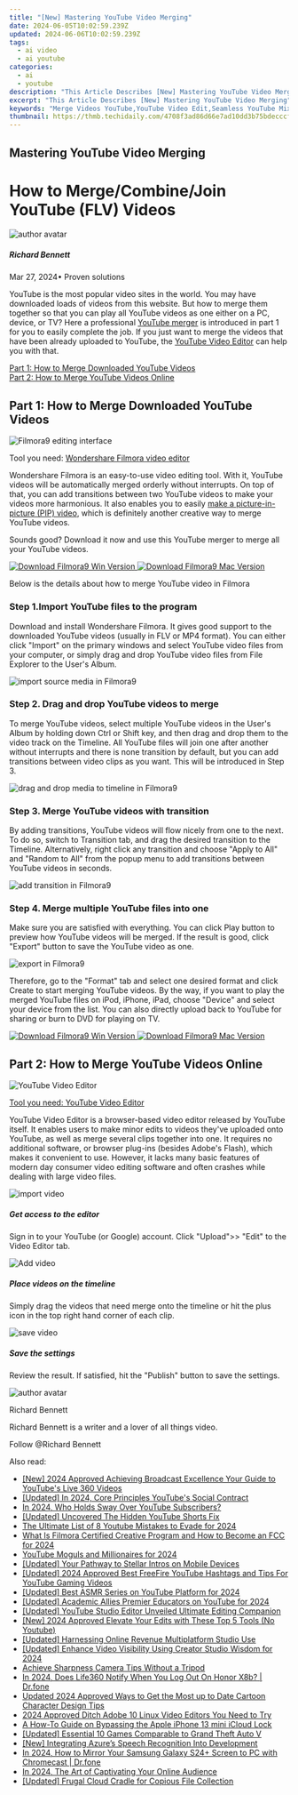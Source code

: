 ```yaml
---
title: "[New] Mastering YouTube Video Merging"
date: 2024-06-05T10:02:59.239Z
updated: 2024-06-06T10:02:59.239Z
tags:
  - ai video
  - ai youtube
categories:
  - ai
  - youtube
description: "This Article Describes [New] Mastering YouTube Video Merging"
excerpt: "This Article Describes [New] Mastering YouTube Video Merging"
keywords: "Merge Videos YouTube,YouTube Video Edit,Seamless YouTube Mix,Mastering YT Video,Combine Video SEO,YouTube Video Fusion,Skillful YT Blend"
thumbnail: https://thmb.techidaily.com/4708f3ad86d66e7ad10dd3b75bdecccf20aa6cf32be5cc5adbe8d57734cb7714.jpg
---
```


## Mastering YouTube Video Merging

# How to Merge/Combine/Join YouTube (FLV) Videos

![author avatar](https://images.wondershare.com/filmora/article-images/richard-bennett.jpg)

##### Richard Bennett

 Mar 27, 2024• Proven solutions

YouTube is the most popular video sites in the world. You may have downloaded loads of videos from this website. But how to merge them together so that you can play all YouTube videos as one either on a PC, device, or TV? Here a professional [YouTube merger](https://tools.techidaily.com/wondershare/filmora/download/) is introduced in part 1 for you to easily complete the job. If you just want to merge the videos that have been already uploaded to YouTube, the [YouTube Video Editor](https://www.youtube.com/editor) can help you with that.

[Part 1: How to Merge Downloaded YouTube Videos](#part1)  
[Part 2: How to Merge YouTube Videos Online](#part2)

## Part 1: How to Merge Downloaded YouTube Videos

![Filmora9 editing interface ](https://images.wondershare.com/filmora/guide/editing-mode.jpg)

Tool you need: [Wondershare Filmora video editor](https://tools.techidaily.com/wondershare/filmora/download/)

Wondershare Filmora is an easy-to-use video editing tool. With it, YouTube videos will be automatically merged orderly without interrupts. On top of that, you can add transitions between two YouTube videos to make your videos more harmonious. It also enables you to easily [make a picture-in-picture (PIP) video](https://tools.techidaily.com/wondershare/filmora/download/), which is definitely another creative way to merge YouTube videos.

Sounds good? Download it now and use this YouTube merger to merge all your YouTube videos.

[![Download Filmora9 Win Version](https://images.wondershare.com/filmora/guide/download-btn-win.jpg) ](https://tools.techidaily.com/wondershare/filmora/download/) [![Download Filmora9 Mac Version](https://images.wondershare.com/filmora/guide/download-btn-mac.jpg) ](https://tools.techidaily.com/wondershare/filmora/download/)

Below is the details about how to merge YouTube video in Filmora

### Step 1.Import YouTube files to the program

Download and install Wondershare Filmora. It gives good support to the downloaded YouTube videos (usually in FLV or MP4 format). You can either click "Import" on the primary windows and select YouTube video files from your computer, or simply drag and drop YouTube video files from File Explorer to the User's Album.

![import source media in Filmora9 ](https://images.wondershare.com/filmora/article-images/filmora9-import-options.jpg)

### Step 2. Drag and drop YouTube videos to merge

To merge YouTube videos, select multiple YouTube videos in the User's Album by holding down Ctrl or Shift key, and then drag and drop them to the video track on the Timeline. All YouTube files will join one after another without interrupts and there is none transition by default, but you can add transitions between video clips as you want. This will be introduced in Step 3.

![drag and drop media to timeline in Filmora9 ](https://images.wondershare.com/filmora/article-images/add-media-to-timeline.jpg)

### Step 3. Merge YouTube videos with transition

By adding transitions, YouTube videos will flow nicely from one to the next. To do so, switch to Transition tab, and drag the desired transition to the Timeline. Alternatively, right click any transition and choose "Apply to All" and "Random to All" from the popup menu to add transitions between YouTube videos in seconds.

![add transition in Filmora9 ](https://images.wondershare.com/filmora/article-images/add-transition-filmora9.jpg)

### Step 4. Merge multiple YouTube files into one

Make sure you are satisfied with everything. You can click Play button to preview how YouTube videos will be merged. If the result is good, click "Export" button to save the YouTube video as one.

![export in Filmora9 ](https://images.wondershare.com/filmora/article-images/export-output.jpg)

Therefore, go to the "Format" tab and select one desired format and click Create to start merging YouTube videos. By the way, if you want to play the merged YouTube files on iPod, iPhone, iPad, choose "Device" and select your device from the list. You can also directly upload back to YouTube for sharing or burn to DVD for playing on TV.

[![Download Filmora9 Win Version](https://images.wondershare.com/filmora/guide/download-btn-win.jpg) ](https://tools.techidaily.com/wondershare/filmora/download/) [![Download Filmora9 Mac Version](https://images.wondershare.com/filmora/guide/download-btn-mac.jpg) ](https://tools.techidaily.com/wondershare/filmora/download/)

## Part 2: How to Merge YouTube Videos Online

![YouTube Video Editor](https://images.wondershare.com/images/multimedia/video-editor/import-video-youtube.jpg)

[Tool you need: YouTube Video Editor](https://www.youtube.com/editor)

YouTube Video Editor is a browser-based video editor released by YouTube itself. It enables users to make minor edits to videos they've uploaded onto YouTube, as well as merge several clips together into one. It requires no additional software, or browser plug-ins (besides Adobe's Flash), which makes it convenient to use. However, it lacks many basic features of modern day consumer video editing software and often crashes while dealing with large video files.

![import video](https://images.wondershare.com/images/multimedia/youtube-downloader/find-videos.jpg)

##### Get access to the editor

Sign in to your YouTube (or Google) account. Click "Upload">> "Edit" to the Video Editor tab.

![ Add video](https://images.wondershare.com/images/multimedia/video-editor/step-1.jpg)  

##### Place videos on the timeline

Simply drag the videos that need merge onto the timeline or hit the plus icon in the top right hand corner of each clip.

![save video](https://images.wondershare.com/images/multimedia/video-editor/step-3.png "save video")

##### Save the settings

Review the result. If satisfied, hit the "Publish" button to save the settings.

![author avatar](https://images.wondershare.com/filmora/article-images/richard-bennett.jpg)

Richard Bennett

Richard Bennett is a writer and a lover of all things video.

Follow @Richard Bennett

<span class="atpl-alsoreadstyle">Also read:</span>
<div><ul>
<li><a href="https://facebook-video-footage.techidaily.com/new-2024-approved-achieving-broadcast-excellence-your-guide-to-youtubes-live-360-videos/"><u>[New] 2024 Approved  Achieving Broadcast Excellence  Your Guide to YouTube's Live 360 Videos</u></a></li>
<li><a href="https://facebook-video-footage.techidaily.com/updated-in-2024-core-principles-youtubes-social-contract/"><u>[Updated] In 2024, Core Principles  YouTube's Social Contract</u></a></li>
<li><a href="https://facebook-video-footage.techidaily.com/in-2024-who-holds-sway-over-youtube-subscribers/"><u>In 2024, Who Holds Sway Over YouTube Subscribers?</u></a></li>
<li><a href="https://facebook-video-footage.techidaily.com/updated-uncovered-the-hidden-youtube-shorts-fix/"><u>[Updated] Uncovered  The Hidden YouTube Shorts Fix</u></a></li>
<li><a href="https://facebook-video-footage.techidaily.com/the-ultimate-list-of-8-youtube-mistakes-to-evade-for-2024/"><u>The Ultimate List of 8 Youtube Mistakes to Evade for 2024</u></a></li>
<li><a href="https://facebook-video-footage.techidaily.com/what-is-filmora-certified-creative-program-and-how-to-become-an-fcc-for-2024/"><u>What Is Filmora Certified Creative Program and How to Become an FCC for 2024</u></a></li>
<li><a href="https://facebook-video-footage.techidaily.com/youtube-moguls-and-millionaires-for-2024/"><u>YouTube Moguls and Millionaires for 2024</u></a></li>
<li><a href="https://facebook-video-footage.techidaily.com/updated-your-pathway-to-stellar-intros-on-mobile-devices/"><u>[Updated] Your Pathway to Stellar Intros on Mobile Devices</u></a></li>
<li><a href="https://facebook-video-footage.techidaily.com/updated-2024-approved-best-freefire-youtube-hashtags-and-tips-for-youtube-gaming-videos/"><u>[Updated] 2024 Approved  Best FreeFire YouTube Hashtags and Tips For YouTube Gaming Videos</u></a></li>
<li><a href="https://facebook-video-footage.techidaily.com/updated-best-asmr-series-on-youtube-platform-for-2024/"><u>[Updated] Best ASMR Series on YouTube Platform for 2024</u></a></li>
<li><a href="https://facebook-video-footage.techidaily.com/updated-academic-allies-premier-educators-on-youtube-for-2024/"><u>[Updated] Academic Allies  Premier Educators on YouTube for 2024</u></a></li>
<li><a href="https://facebook-video-footage.techidaily.com/updated-youtube-studio-editor-unveiled-ultimate-editing-companion/"><u>[Updated] YouTube Studio Editor Unveiled  Ultimate Editing Companion</u></a></li>
<li><a href="https://facebook-video-footage.techidaily.com/new-2024-approved-elevate-your-edits-with-these-top-5-tools-no-youtube/"><u>[New] 2024 Approved  Elevate Your Edits with These Top 5 Tools (No Youtube)</u></a></li>
<li><a href="https://facebook-video-footage.techidaily.com/updated-harnessing-online-revenue-multiplatform-studio-use/"><u>[Updated] Harnessing Online Revenue  Multiplatform Studio Use</u></a></li>
<li><a href="https://facebook-video-footage.techidaily.com/updated-enhance-video-visibility-using-creator-studio-wisdom-for-2024/"><u>[Updated] Enhance Video Visibility Using Creator Studio Wisdom for 2024</u></a></li>
<li><a href="https://youtube-video-recordings.techidaily.com/achieve-sharpness-camera-tips-without-a-tripod/"><u>Achieve Sharpness  Camera Tips Without a Tripod</u></a></li>
<li><a href="https://review-topics.techidaily.com/in-2024-does-life360-notify-when-you-log-out-on-honor-x8b-drfone-by-drfone-virtual-android/"><u>In 2024, Does Life360 Notify When You Log Out On Honor X8b? | Dr.fone</u></a></li>
<li><a href="https://animation-videos.techidaily.com/updated-2024-approved-ways-to-get-the-most-up-to-date-cartoon-character-design-tips/"><u>Updated 2024 Approved Ways to Get the Most up to Date Cartoon Character Design Tips</u></a></li>
<li><a href="https://video-creation-software.techidaily.com/2024-approved-ditch-adobe-10-linux-video-editors-you-need-to-try/"><u>2024 Approved Ditch Adobe 10 Linux Video Editors You Need to Try</u></a></li>
<li><a href="https://activate-lock.techidaily.com/a-how-to-guide-on-bypassing-the-apple-iphone-13-mini-icloud-lock-by-drfone-ios/"><u>A How-To Guide on Bypassing the Apple iPhone 13 mini iCloud Lock</u></a></li>
<li><a href="https://digital-screen-recording.techidaily.com/updated-essential-10-games-comparable-to-grand-theft-auto-v/"><u>[Updated] Essential 10  Games Comparable to Grand Theft Auto V</u></a></li>
<li><a href="https://extra-skills.techidaily.com/new-integrating-azures-speech-recognition-into-development/"><u>[New] Integrating Azure’s Speech Recognition Into Development</u></a></li>
<li><a href="https://screen-mirror.techidaily.com/in-2024-how-to-mirror-your-samsung-galaxy-s24plus-screen-to-pc-with-chromecast-drfone-by-drfone-android/"><u>In 2024, How to Mirror Your Samsung Galaxy S24+ Screen to PC with Chromecast | Dr.fone</u></a></li>
<li><a href="https://some-skills.techidaily.com/in-2024-the-art-of-captivating-your-online-audience/"><u>In 2024, The Art of Captivating Your Online Audience</u></a></li>
<li><a href="https://some-techniques.techidaily.com/updated-frugal-cloud-cradle-for-copious-file-collection/"><u>[Updated] Frugal Cloud Cradle for Copious File Collection</u></a></li>
</ul></div>

<ins class="adsbygoogle"
      style="display:block"
      data-ad-client="ca-pub-7571918770474297"
      data-ad-slot="8358498916"
      data-ad-format="auto"
      data-full-width-responsive="true"></ins>